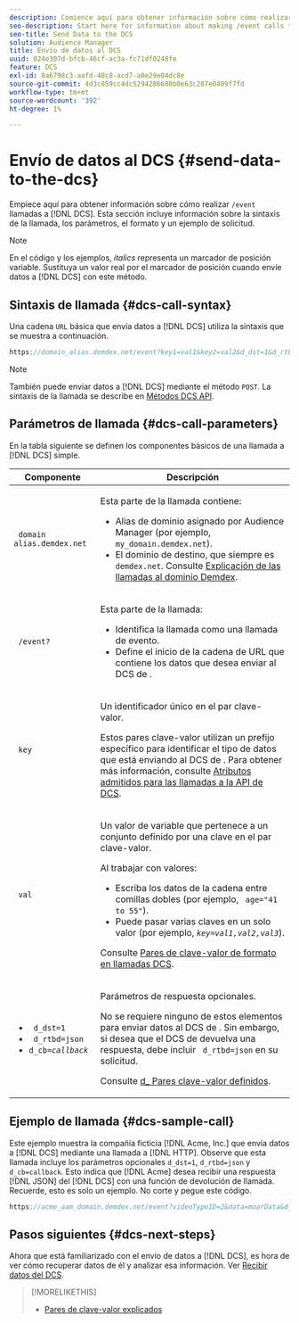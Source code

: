 ```yaml
---
description: Comience aquí para obtener información sobre cómo realizar llamadas /event al DCS. Esta sección incluye información sobre la sintaxis de la llamada, los parámetros, el formato y un ejemplo de solicitud.
seo-description: Start here for information about making /event calls to the DCS. This section includes information about call syntax, parameters, formatting, and a request example.
seo-title: Send Data to the DCS
solution: Audience Manager
title: Envío de datos al DCS
uuid: 024e307d-bfcb-46cf-ac3a-fc71df0248fe
feature: DCS
exl-id: 8a6798c3-aafd-48c8-acd7-a0e29e04dc8e
source-git-commit: 4d3c859cc4dc5294286680b0e63c287e0409f7fd
workflow-type: tm+mt
source-wordcount: '392'
ht-degree: 1%

---
```


# Envío de datos al DCS {#send-data-to-the-dcs}

Empiece aquí para obtener información sobre cómo realizar `/event` llamadas a [!DNL DCS]. Esta sección incluye información sobre la sintaxis de la llamada, los parámetros, el formato y un ejemplo de solicitud.

>[!NOTE]
>
>En el código y los ejemplos, *italics* representa un marcador de posición variable. Sustituya un valor real por el marcador de posición cuando envíe datos a [!DNL DCS] con este método.

## Sintaxis de llamada {#dcs-call-syntax}

Una cadena `URL` básica que envía datos a [!DNL DCS] utiliza la sintaxis que se muestra a continuación.

```js
https://domain_alias.demdex.net/event?key1=val1&key2=val2&d_dst=1&d_rtbd=json&d_cb=callback
```

>[!NOTE]
>
>También puede enviar datos a [!DNL DCS] mediante el método `POST`. La sintaxis de la llamada se describe en [Métodos DCS API](../../../api/dcs-intro/dcs-api-reference/dcs-api-methods.md).

## Parámetros de llamada {#dcs-call-parameters}

En la tabla siguiente se definen los componentes básicos de una llamada a [!DNL DCS] simple.

<table id="table_5F6A5B324EB848168543386516FBF384"> 
 <thead> 
  <tr> 
   <th colname="col1" class="entry"> Componente </th> 
   <th colname="col2" class="entry"> Descripción </th> 
  </tr> 
 </thead>
 <tbody> 
  <tr> 
   <td colname="col1"> <p> <code> domain alias.demdex.net</code> </p> </td> 
   <td colname="col2"> <p>Esta parte de la llamada contiene: </p> <p> 
     <ul id="ul_3EDA9C7BA6794D06BCB07A75A9BD2372"> 
      <li id="li_74624CA78D6F4536A8164AE1FA1DECB9">Alias de dominio asignado por <span class="keyword"> Audience Manager</span> (por ejemplo, <code> my_domain.demdex.net</code>). </li> 
      <li id="li_08ABE91CA247403AA480B3FB4BEF83BA">El dominio de destino, que siempre es <code> demdex.net</code>. Consulte <a href="../../../reference/demdex-calls.md"> Explicación de las llamadas al dominio Demdex</a>. </li> 
     </ul> </p> </td> 
  </tr> 
  <tr> 
   <td colname="col1"> <p> <code> /event?</code> </p> </td> 
   <td colname="col2"> <p>Esta parte de la llamada: </p> <p> 
     <ul id="ul_6332444A305A4F12A7CBE471CA508516"> 
      <li id="li_1C5C111B2B0E4621B3FC0C20D6516041">Identifica la llamada como una llamada de evento. </li> 
      <li id="li_DBCE9B1C70604A629ECD7AC0A9052198">Define el inicio de la cadena de URL que contiene los datos que desea enviar al DCS<span class="wintitle"> de </span>. </li> 
     </ul> </p> </td> 
  </tr> 
  <tr> 
   <td colname="col1"> <p> <code> key</code> </p> </td> 
   <td colname="col2"> <p>Un identificador único en el par clave-valor. </p> <p>Estos pares clave-valor utilizan un prefijo específico para identificar el tipo de datos que está enviando al DCS<span class="wintitle"> de </span>. Para obtener más información, consulte <a href="../../../api/dcs-intro/dcs-api-reference/dcs-keys.md"> Atributos admitidos para las llamadas a la API de DCS</a>. </p> </td> 
  </tr> 
  <tr> 
   <td colname="col1"> <p> <code> val</code> </p> </td> 
   <td colname="col2"> <p>Un valor de variable que pertenece a un conjunto definido por una clave en el par clave-valor. </p> <p>Al trabajar con valores: </p> <p> 
     <ul id="ul_624DC78759F74AD8920220058E54E083"> 
      <li id="li_091E5B4820EC4A93B775433E428E74AB">Escriba los datos de la cadena entre comillas dobles (por ejemplo, <code> age="41 to 55"</code>). </li> 
      <li id="li_C558E3BA6EE34413BBBB962D4CD0D10E">Puede pasar varias claves en un solo valor (por ejemplo, <i><code>key</i>=<i>val1,val2,val3</i></code></i>). </li> 
     </ul> </p> <p>Consulte <a href="../../../api/dcs-intro/dcs-api-reference/dcs-key-format.md"> Pares de clave-valor de formato en llamadas DCS</a>. </p> </td>
  </tr> 
  <tr> 
   <td colname="col1"> <p> 
     <ul id="ul_36E2C1A0538D4D2C94DFC1335720A524"> 
      <li id="li_8902EED431CE4F0189A94868FA52DB1F"> <code> d_dst=1</code> </li> 
      <li id="li_4B6B29499D444E31808DE0A9AA0442D0"> <code> d_rtbd=json</code> </li> 
      <li id="li_3430CD0438604B83BE6437E6EC480816"> <code>d_cb=<i>callback</i></code> </li>
     </ul> </p> </td> 
   <td colname="col2"> <p>Parámetros de respuesta opcionales. </p> <p> No se requiere ninguno de estos elementos para enviar datos al DCS<span class="wintitle"> de </span>. Sin embargo, si desea que el DCS<span class="wintitle"> de </span> devuelva una respuesta, debe incluir <code> d_rtbd=json</code> en su solicitud. </p> <p>Consulte <a href="../../../api/dcs-intro/dcs-api-reference/dcs-keys.md#d-attributes"> d_ Pares clave-valor definidos</a>. </p> </td> 
  </tr>
 </tbody>
</table>

## Ejemplo de llamada {#dcs-sample-call}

Este ejemplo muestra la compañía ficticia [!DNL Acme, Inc.] que envía datos a [!DNL DCS] mediante una llamada a [!DNL HTTP]. Observe que esta llamada incluye los parámetros opcionales `d_dst=1`, `d_rtbd=json` y `d_cb=callback`. Esto indica que [!DNL Acme] desea recibir una respuesta [!DNL JSON] del [!DNL DCS] con una función de devolución de llamada. Recuerde, esto es solo un ejemplo. No corte y pegue este código.

```js
https://acme_aam_domain.demdex.net/event?videoTypeID=2&data=moarData&d_dst=1&d_rtbd=json&d_cb=acme_callback
```

## Pasos siguientes {#dcs-next-steps}

Ahora que está familiarizado con el envío de datos a [!DNL DCS], es hora de ver cómo recuperar datos de él y analizar esa información. Ver [Recibir datos del DCS](../../../api/dcs-intro/dcs-event-calls/dcs-url-receive.md).

>[!MORELIKETHIS]
>
>* [Pares de clave-valor explicados](../../../reference/key-value-pairs-explained.md)
